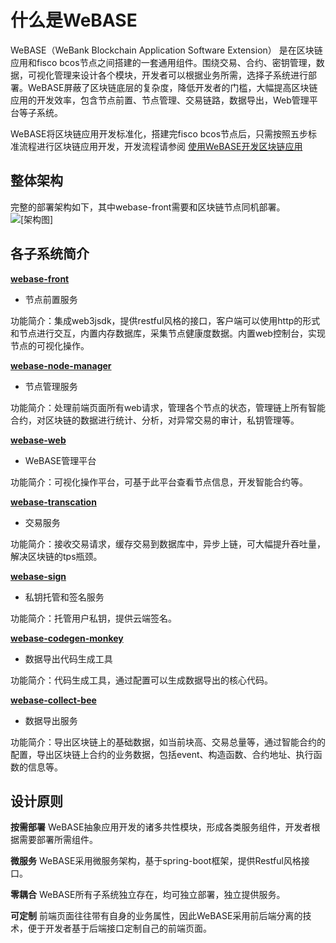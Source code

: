 # 什么是WeBASE

WeBASE（WeBank Blockchain Application Software Extension） 是在区块链应用和fisco bcos节点之间搭建的一套通用组件。围绕交易、合约、密钥管理，数据，可视化管理来设计各个模块，开发者可以根据业务所需，选择子系统进行部署。WeBASE屏蔽了区块链底层的复杂度，降低开发者的门槛，大幅提高区块链应用的开发效率，包含节点前置、节点管理、交易链路，数据导出，Web管理平台等子系统。

WeBASE将区块链应用开发标准化，搭建完fisco bcos节点后，只需按照五步标准流程进行区块链应用开发，开发流程请参阅 [使用WeBASE开发区块链应用](https://)

## 整体架构
完整的部署架构如下，其中webase-front需要和区块链节点同机部署。
![[架构图]](../../images/webase/architecture.png)

## 各子系统简介
**[webase-front](https://github.com/WeBankFinTech/webase-front)**
* 节点前置服务

功能简介：集成web3jsdk，提供restful风格的接口，客户端可以使用http的形式和节点进行交互，内置内存数据库，采集节点健康度数据。内置web控制台，实现节点的可视化操作。

**[webase-node-manager](https://github.com/WeBankFinTech/webase-node-manager)**
* 节点管理服务

功能简介：处理前端页面所有web请求，管理各个节点的状态，管理链上所有智能合约，对区块链的数据进行统计、分析，对异常交易的审计，私钥管理等。

**[webase-web](https://github.com/WeBankFinTech/webase-web)**
* WeBASE管理平台

功能简介：可视化操作平台，可基于此平台查看节点信息，开发智能合约等。

**[webase-transcation](https://github.com/WeBankFinTech/webase-transcation)**
* 交易服务

功能简介：接收交易请求，缓存交易到数据库中，异步上链，可大幅提升吞吐量，解决区块链的tps瓶颈。

**[webase-sign](https://github.com/WeBankFinTech/webase-sign)**
* 私钥托管和签名服务

功能简介：托管用户私钥，提供云端签名。

**[webase-codegen-monkey](https://github.com/WeBankFinTech/webase-codegen-monkey)**
* 数据导出代码生成工具

功能简介：代码生成工具，通过配置可以生成数据导出的核心代码。

**[webase-collect-bee](https://github.com/WeBankFinTech/webase-collect-bee)**
* 数据导出服务

功能简介：导出区块链上的基础数据，如当前块高、交易总量等，通过智能合约的配置，导出区块链上合约的业务数据，包括event、构造函数、合约地址、执行函数的信息等。

## 设计原则
**按需部署**
WeBASE抽象应用开发的诸多共性模块，形成各类服务组件，开发者根据需要部署所需组件。

**微服务**
WeBASE采用微服务架构，基于spring-boot框架，提供Restful风格接口。

**零耦合**
WeBASE所有子系统独立存在，均可独立部署，独立提供服务。

**可定制**
前端页面往往带有自身的业务属性，因此WeBASE采用前后端分离的技术，便于开发者基于后端接口定制自己的前端页面。



